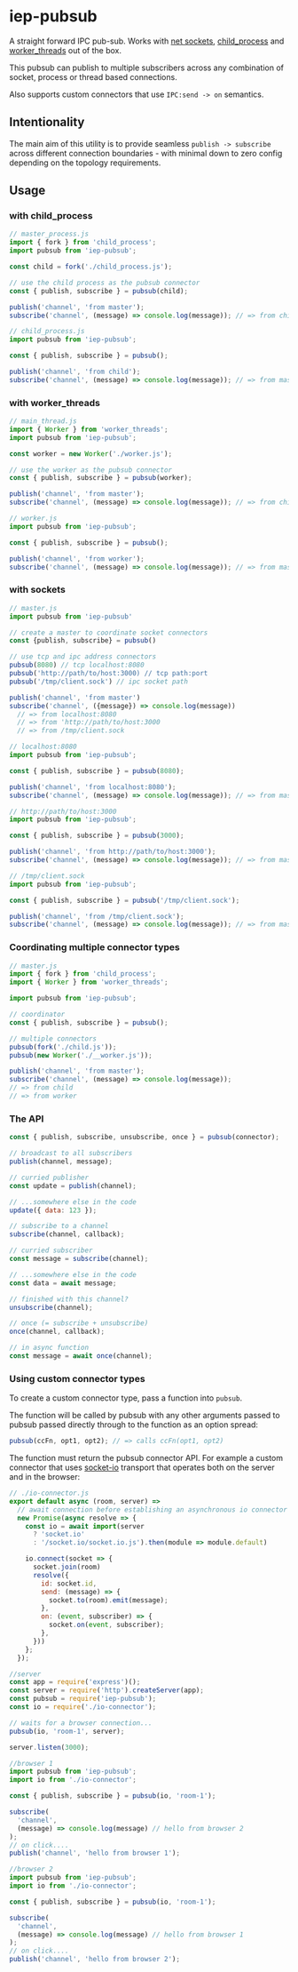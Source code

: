 # iep-pubsub

A straight forward IPC pub-sub. Works with [net sockets](https://nodejs.org/api/net.html#net_ipc_support), [child_process](https://nodejs.org/api/child_process.html) and [worker_threads](https://nodejs.org/api/worker_threads.html) out of the box.

This pubsub can publish to multiple subscribers across any combination of socket, process or thread based connections.

Also supports custom connectors that use `IPC:send -> on` semantics.

## Intentionality

The main aim of this utility is to provide seamless `publish -> subscribe` across different connection boundaries - with minimal down to zero config depending on the topology requirements.

## Usage

### with child_process

```javascript
// master_process.js
import { fork } from 'child_process';
import pubsub from 'iep-pubsub';

const child = fork('./child_process.js');

// use the child process as the pubsub connector
const { publish, subscribe } = pubsub(child);

publish('channel', 'from master');
subscribe('channel', (message) => console.log(message)); // => from child
```

```javascript
// child_process.js
import pubsub from 'iep-pubsub';

const { publish, subscribe } = pubsub();

publish('channel', 'from child');
subscribe('channel', (message) => console.log(message)); // => from master
```

### with worker_threads

```javascript
// main_thread.js
import { Worker } from 'worker_threads';
import pubsub from 'iep-pubsub';

const worker = new Worker('./worker.js');

// use the worker as the pubsub connector
const { publish, subscribe } = pubsub(worker);

publish('channel', 'from master');
subscribe('channel', (message) => console.log(message)); // => from child
```

```javascript
// worker.js
import pubsub from 'iep-pubsub';

const { publish, subscribe } = pubsub();

publish('channel', 'from worker');
subscribe('channel', (message) => console.log(message)); // => from master
```

### with sockets

```javascript
// master.js
import pubsub from 'iep-pubsub'

// create a master to coordinate socket connectors
const {publish, subscribe} = pubsub()

// use tcp and ipc address connectors
pubsub(8080) // tcp localhost:8080
pubsub('http://path/to/host:3000) // tcp path:port
pubsub('/tmp/client.sock') // ipc socket path

publish('channel', 'from master')
subscribe('channel', ({message}) => console.log(message))
  // => from localhost:8080
  // => from 'http://path/to/host:3000
  // => from /tmp/client.sock
```

```javascript
// localhost:8080
import pubsub from 'iep-pubsub';

const { publish, subscribe } = pubsub(8080);

publish('channel', 'from localhost:8080');
subscribe('channel', (message) => console.log(message)); // => from master
```

```javascript
// http://path/to/host:3000
import pubsub from 'iep-pubsub';

const { publish, subscribe } = pubsub(3000);

publish('channel', 'from http://path/to/host:3000');
subscribe('channel', (message) => console.log(message)); // => from master
```

```javascript
// /tmp/client.sock
import pubsub from 'iep-pubsub';

const { publish, subscribe } = pubsub('/tmp/client.sock');

publish('channel', 'from /tmp/client.sock');
subscribe('channel', (message) => console.log(message)); // => from master
```

### Coordinating multiple connector types

```javascript
// master.js
import { fork } from 'child_process';
import { Worker } from 'worker_threads';

import pubsub from 'iep-pubsub';

// coordinator
const { publish, subscribe } = pubsub();

// multiple connectors
pubsub(fork('./child.js'));
pubsub(new Worker('./__worker.js'));

publish('channel', 'from master');
subscribe('channel', (message) => console.log(message));
// => from child
// => from worker
```

### The API

```javascript
const { publish, subscribe, unsubscribe, once } = pubsub(connector);

// broadcast to all subscribers
publish(channel, message);

// curried publisher
const update = publish(channel);

// ...somewhere else in the code
update({ data: 123 });

// subscribe to a channel
subscribe(channel, callback);

// curried subscriber
const message = subscribe(channel);

// ...somewhere else in the code
const data = await message;

// finished with this channel?
unsubscribe(channel);

// once (= subscribe + unsubscribe)
once(channel, callback);

// in async function
const message = await once(channel);
```

### Using custom connector types

To create a custom connector type, pass a function into `pubsub`.

The function will be called by pubsub with any other arguments passed to pubsub passed directly through to the function as an option spread:

```javascript
pubsub(ccFn, opt1, opt2); // => calls ccFn(opt1, opt2)
```

The function must return the pubsub connector API. For example a custom connector that uses [socket-io](https://www.npmjs.com/package/socket.io) transport that operates both on the server and in the browser:

```javascript
// ./io-connector.js
export default async (room, server) =>
  // await connection before establishing an asynchronous io connector
  new Promise(async resolve => {
    const io = await import(server
      ? 'socket.io'
      : '/socket.io/socket.io.js').then(module => module.default)

    io.connect(socket => {
      socket.join(room)
      resolve({
        id: socket.id,
        send: (message) => {
          socket.to(room).emit(message);
        },
        on: (event, subscriber) => {
          socket.on(event, subscriber);
        },
      }))
    };
  });
```

```javascript
//server
const app = require('express')();
const server = require('http').createServer(app);
const pubsub = require('iep-pubsub');
const io = require('./io-connector');

// waits for a browser connection...
pubsub(io, 'room-1', server);

server.listen(3000);
```

```javascript
//browser 1
import pubsub from 'iep-pubsub';
import io from './io-connector';

const { publish, subscribe } = pubsub(io, 'room-1');

subscribe(
  'channel',
  (message) => console.log(message) // hello from browser 2
);
// on click....
publish('channel', 'hello from browser 1');
```

```javascript
//browser 2
import pubsub from 'iep-pubsub';
import io from './io-connector';

const { publish, subscribe } = pubsub(io, 'room-1');

subscribe(
  'channel',
  (message) => console.log(message) // hello from browser 1
);
// on click....
publish('channel', 'hello from browser 2');
```
